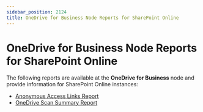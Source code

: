 ```yaml
---
sidebar_position: 2124
title: OneDrive for Business Node Reports for SharePoint Online
---
```


# OneDrive for Business Node Reports for SharePoint Online

The following reports are available at the **OneDrive for Business** node and provide information for SharePoint Online instances:

* [Anonymous Access Links Report](AnonymousAccessLinks "Anonymous Access Links Report")
* [OneDrive Scan Summary Report](OneDriveScanSummary "OneDrive Scan Summary Report")